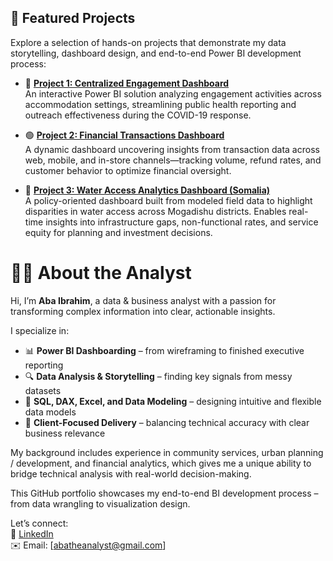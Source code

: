 ## 📌 Featured Projects

Explore a selection of hands-on projects that demonstrate my data storytelling, dashboard design, and end-to-end Power BI development process:

- 🔴 [**Project 1: Centralized Engagement Dashboard**](./Project_1_Centralized_Engagement_Dashboard)  
  An interactive Power BI solution analyzing engagement activities across accommodation settings, streamlining public health reporting and outreach effectiveness during the COVID-19 response.

- 🟢 [**Project 2: Financial Transactions Dashboard**](./Project_2_Transactions_Dashboard)  
  A dynamic dashboard uncovering insights from transaction data across web, mobile, and in-store channels—tracking volume, refund rates, and customer behavior to optimize financial oversight.

- 🔷 [**Project 3: Water Access Analytics Dashboard (Somalia)**](./Project_3_WaterAccess_Somalia)  
  A policy-oriented dashboard built from modeled field data to highlight disparities in water access across Mogadishu districts. Enables real-time insights into infrastructure gaps, non-functional rates, and service equity for planning and investment decisions.




# 👨‍💻 About the Analyst

Hi, I’m **Aba Ibrahim**, a data & business analyst with a passion for transforming complex information into clear, actionable insights.

I specialize in:

- 📊 **Power BI Dashboarding** – from wireframing to finished executive reporting
- 🔍 **Data Analysis & Storytelling** – finding key signals from messy datasets
- 🧮 **SQL, DAX, Excel, and Data Modeling** – designing intuitive and flexible data models
- 📁 **Client-Focused Delivery** – balancing technical accuracy with clear business relevance

My background includes experience in community services, urban planning / development, and financial analytics, which gives me a unique ability to bridge technical analysis with real-world decision-making.

This GitHub portfolio showcases my end-to-end BI development process – from data wrangling to visualization design.

Let’s connect:  
🔗 [LinkedIn](https://www.linkedin.com/in/aba-ibrahim)  
✉️ Email: [abatheanalyst@gmail.com]
